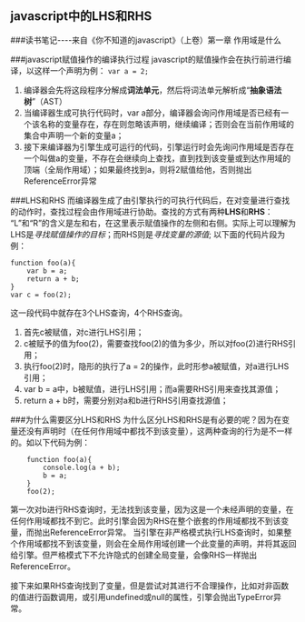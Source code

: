 ## javascript中的LHS和RHS
###读书笔记----来自《你不知道的javascript》（上卷）第一章 作用域是什么

###javascript赋值操作的编译执行过程
javascript的赋值操作会在执行前进行编译，以这样一个声明为例：
`var a = 2;`
1. 编译器会先将这段程序分解成**词法单元**，然后将词法单元解析成“**抽象语法树**”（AST）
2. 当编译器生成可执行代码时，var a部分，编译器会询问作用域是否已经有一个该名称的变量存在，存在则忽略该声明，继续编译；否则会在当前作用域的集合中声明一个新的变量a；
3. 接下来编译器为引擎生成可运行的代码，引擎运行时会先询问作用域是否存在一个叫做a的变量，不存在会继续向上查找，直到找到该变量或到达作用域的顶端（全局作用域）；如果最终找到a，则将2赋值给他，否则抛出ReferenceError异常

###LHS和RHS
而编译器生成了由引擎执行的可执行代码后，在对变量进行查找的动作时，查找过程会由作用域进行协助。查找的方式有两种**LHS**和**RHS**：
“L”和“R”的含义是左和右，在这里表示赋值操作的左侧和右侧。实际上可以理解为LHS是*寻找赋值操作的目标*；而RHS则是*寻找变量的源值*;
以下面的代码片段为例：
```
function foo(a){
    var b = a;
    return a + b;
}
var c = foo(2);
```
这一段代码中就存在3个LHS查询，4个RHS查询。
1. 首先c被赋值，对c进行LHS引用；
2. c被赋予的值为foo(2)，需要查找foo(2)的值为多少，所以对foo(2)进行RHS引用；
3. 执行foo(2)时，隐形的执行了a = 2的操作，此时形参a被赋值，对a进行LHS引用；
4. var b = a中，b被赋值，进行LHS引用；而a需要RHS引用来查找其源值；
5. return a + b时，需要分别对a和b进行RHS引用查找源值；

###为什么需要区分LHS和RHS
为什么区分LHS和RHS是有必要的呢？因为在变量还没有声明时（在任何作用域中都找不到该变量），这两种查询的行为是不一样的。如以下代码为例：
```
    function foo(a){
        console.log(a + b);
        b = a;
    }
    foo(2);
```
第一次对b进行RHS查询时，无法找到该变量，因为这是一个未经声明的变量，在任何作用域都找不到它。此时引擎会因为RHS在整个嵌套的作用域都找不到该变量，而抛出ReferenceError异常。
当引擎在非严格模式执行LHS查询时，如果整个作用域都找不到该变量，则会在全局作用域创建一个此变量的声明，并将其返回给引擎。但严格模式下不允许隐式的创建全局变量，会像RHS一样抛出ReferenceError。

接下来如果RHS查询找到了变量，但是尝试对其进行不合理操作，比如对非函数的值进行函数调用，或引用undefined或null的属性，引擎会抛出TypeError异常。